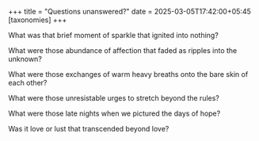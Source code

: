 +++
title = "Questions unanswered?"
date = 2025-03-05T17:42:00+05:45
[taxonomies]
+++

What was that brief moment of sparkle that ignited into nothing?

What were those abundance of affection that faded as ripples into the unknown? 

What were those exchanges of warm heavy breaths onto the bare skin of each other? 

What were those unresistable urges to stretch beyond the rules? 

What were those late nights when we pictured the days of hope? 

Was it love or lust that transcended beyond love?
